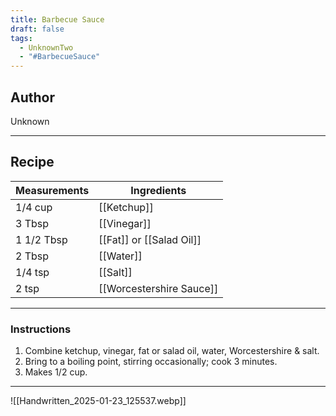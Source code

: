 ```yaml
---
title: Barbecue Sauce
draft: false
tags:
  - UnknownTwo
  - "#BarbecueSauce"
---
```

## Author
Unknown
___
## Recipe

| Measurements | Ingredients               |
| :----------- | ------------------------- |
|1/4 cup|[[Ketchup]]|
|3 Tbsp|[[Vinegar]]|
|1 1/2 Tbsp|[[Fat]] or [[Salad Oil]]|
|2 Tbsp|[[Water]]|
|1/4 tsp|[[Salt]]|
|2 tsp|[[Worcestershire Sauce]]|
___
### Instructions
1. Combine ketchup, vinegar, fat or salad oil, water, Worcestershire & salt.
2. Bring to a boiling point, stirring occasionally; cook 3 minutes.
3. Makes 1/2 cup.
___
![[Handwritten_2025-01-23_125537.webp]]